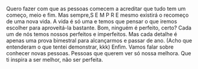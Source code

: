 Quero fazer com que as pessoas comecem a acreditar que tudo tem um começo, meio e fim. Mas sempre,S E M P R E mesmo existirá o recomeço de uma nova vida.
A vida é só uma e temos que pensar o que iremos escolher para aproveitá-la bastante. Bom, ninguém é perfeito, certo? Cada um de nós temos nossos perfeitos e imperfeitos. Mas cada detalhe é apenas uma prova bimestral para alcançarmos e passar de ano. (Acho que entenderam o que tentei demonstrar, kkk)
Enfim.
Vamos falar sobre conhecer novas pessoas. Pessoas que querem ver só nossa melhora. Que ti inspira a ser melhor, não ser perfeita.
  

